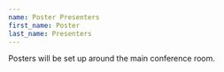```yaml
---
name: Poster Presenters
first_name: Poster
last_name: Presenters
---
```


Posters will be set up around the main conference room.